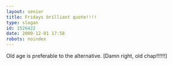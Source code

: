 ```yaml
---
layout: senior
title: Fridays brilliant quote!!!!
type: slogan
id: 1526422
date: 2000-12-01 17:58
robots: noindex
---
```

Old age is preferable to the alternative. [Damn right, old chap!!!!!!]